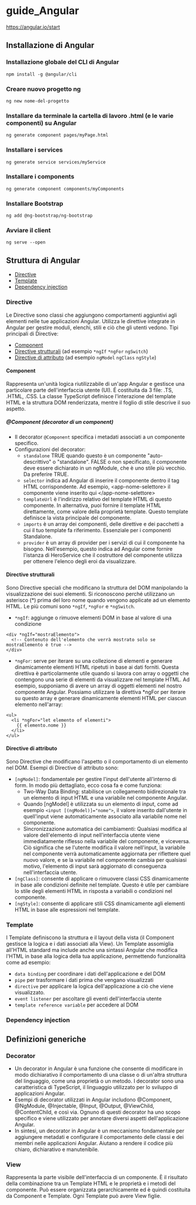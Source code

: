 # guide_Angular
https://angular.io/start

## Installazione di Angular

### Installazione globale del CLI di Angular
```
npm install -g @angular/cli
```
### Creare nuovo progetto ng
```
ng new nome-del-progetto
```
### Installare da terminale la cartella di lavoro .html (e le varie componenti) su Angular
```
ng generate component pages/myPage.html
```
### Installare i services
```
ng generate service services/myService
```
### Installare i components
```
ng generate component components/myComponents
```
### Installare Bootstrap
```
ng add @ng-bootstrap/ng-bootstrap
```
### Avviare il client
```
ng serve --open
```

## Struttura di Angular

- [Directive](#Directive)
- [Template](#Template)
- [Dependency injection](#Dependency-injection)

### Directive
Le Directive sono classi che aggiungono comportamenti aggiuntivi agli elementi nelle tue applicazioni Angular. Utilizza le direttive integrate in Angular per gestire moduli, elenchi, stili e ciò che gli utenti vedono.
Tipi principali di Directive:
- [Component](#component)
- [Directive strutturali](#directive-strutturali) (ad esempio `*ngIf` `*ngFor` `ngSwitch`)
- [Directive di attributo](#directive-di-attributo) (ad esempio `ngModel` `ngClass` `ngStyle`)

#### Component
Rappresenta un'unità logica riutilizzabile di un'app Angular e gestisce una particolare parte dell'interfaccia utente (UI). É costituita da 3 file: .TS, .HTML, .CSS. La classe TypeScript definisce l'interazione del template HTML e la struttura DOM renderizzata, mentre il foglio di stile descrive il suo aspetto.

##### @Component (decorator di un component)
- Il decorator `@Component` specifica i metadati associati a un componente specifico. 
- Configurazioni del decorator: 
    - `standalone` TRUE quando questo è un componente "auto-descrittivo" o "standalone". FALSE o non specificato, il componente deve essere dichiarato in un ngModule, che è uno stile più vecchio. Da preferire TRUE.
    - `selector` indica ad Angular di inserire il componente dentro il tag HTML corrispondente. 
    Ad esempio, \<app-nome-selettore\> il componente viene inserito qui \</app-nome-selettore\>
    - `templateUrl` è l'indirizzo relativo del template HTML di questo componente. In alternativa, puoi fornire il template HTML direttamente, come valore della proprietà template. Questo template definisce la vista principale del componente.
    - `imports` è un array dei componenti, delle direttive e dei pacchetti a cui il tuo template fa riferimento. Essenziale per i componenti Standalone.
    - `provider` è un array di provider per i servizi di cui il componente ha bisogno. Nell'esempio, questo indica ad Angular come fornire l'istanza di HeroService che il costruttore del componente utilizza per ottenere l'elenco degli eroi da visualizzare.

#### Directive strutturali
Sono Directive speciali che modificano la struttura del DOM manipolando la visualizzazione dei suoi elementi. Si riconoscono perché utilizzano un asterisco (*) prima del loro nome quando vengono applicate ad un elemento HTML. Le più comuni sono `*ngIf`, `*ngFor` e `*ngSwitch`.
- `*ngIf`: aggiunge o rimuove elementi DOM in base al valore di una condizione
```
<div *ngIf="mostraElemento">
  <!-- Contenuto dell'elemento che verrà mostrato solo se mostraElemento è true -->
</div>

```
- `*ngFor`: serve per iterare su una collezione di elementi e generare dinamicamente elementi HTML ripetuti in base ai dati forniti. Questa direttiva è particolarmente utile quando si lavora con array o oggetti che contengono una serie di elementi da visualizzare nel template HTML. Ad esempio, supponiamo di avere un array di oggetti elementi nel nostro componente Angular. Possiamo utilizzare la direttiva *ngFor per iterare su questo array e generare dinamicamente elementi HTML per ciascun elemento nell'array:
```
<ul>
  <li *ngFor="let elemento of elementi">
    {{ elemento.nome }}
  </li>
</ul>
```
#### Directive di attributo
Sono Directive che modificano l'aspetto o il comportamento di un elemento nel DOM. Esempi di Directive di attributo sono:
- `[ngModel]`: fondamentale per gestire l'input dell'utente all'interno di form. In modo più dettagliato, ecco cosa fa e come funziona:
    - Two-Way Data Binding: stabilisce un collegamento bidirezionale tra un elemento di input HTML e una variabile nel componente Angular.
    - Quando [ngModel] è utilizzata su un elemento di input, come ad esempio `<input [(ngModel)]="nome">`, il valore inserito dall'utente in quell'input viene automaticamente associato alla variabile nome nel componente.
    - Sincronizzazione automatica dei cambiamenti: Qualsiasi modifica al valore dell'elemento di input nell'interfaccia utente viene immediatamente riflesso nella variabile del componente, e viceversa. Ciò significa che se l'utente modifica il valore nell'input, la variabile nel componente verrà automaticamente aggiornata per riflettere quel nuovo valore, e se la variabile nel componente cambia per qualsiasi motivo, l'elemento di input sarà aggiornato di conseguenza nell'interfaccia utente.
- `[ngClass]`: consente di applicare o rimuovere classi CSS dinamicamente in base alle condizioni definite nel template. Questo è utile per cambiare lo stile degli elementi HTML in risposta a variabili o condizioni nel componente.
- `[ngStyle]`: consente di applicare stili CSS dinamicamente agli elementi HTML in base alle espressioni nel template.

### Template
I Template definiscono la struttura e il layout della vista (il Component gestisce la logica e i dati associati alla View).
Un Template assomiglia all'HTML standard ma include anche una sintassi Angular che modifica l'HTML in base alla logica della tua applicazione, permettendo funzionalità come ad esempio: 
- `data binding` per coordinare i dati dell'applicazione e del DOM
- `pipe` per trasformare i dati prima che vengano visualizzati 
- `directive` per applicare la logica dell'applicazione a ciò che viene visualizzato.
- `event listener` per ascoltare gli eventi dell'interfaccia utente
- `template reference variable` per accedere al DOM

### Dependency injection

## Definizioni generiche

### Decorator
- Un decorator in Angular è una funzione che consente di modificare in modo dichiarativo il comportamento di una classe o di un'altra struttura del linguaggio, come una proprietà o un metodo. I decorator sono una caratteristica di TypeScript, il linguaggio utilizzato per lo sviluppo di applicazioni Angular.
- Esempi di decorator utilizzati in Angular includono @Component, @NgModule, @Injectable, @Input, @Output, @ViewChild, @ContentChild, e così via. Ognuno di questi decorator ha uno scopo specifico e viene utilizzato per annotare diversi aspetti dell'applicazione Angular.
- In sintesi, un decorator in Angular è un meccanismo fondamentale per aggiungere metadati e configurare il comportamento delle classi e dei membri nelle applicazioni Angular. Aiutano a rendere il codice più chiaro, dichiarativo e manutenibile.

### View
Rappresenta la parte visibile dell'interfaccia di un componente. È il risultato della combinazione tra un Template HTML e le proprietà e i metodi del componente. 
Può essere organizzata gerarchicamente ed è quindi costituita da Component e Template. Ogni Template può avere View figlie.